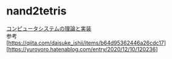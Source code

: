 # nand2tetris
[コンピュータシステムの理論と実装](https://www.oreilly.co.jp/books/9784873117126/)  
参考  
[https://qiita.com/daisuke_ishii/items/b64d95362446a26cdc17]  
[https://yuroyoro.hatenablog.com/entry/2020/12/10/120236]